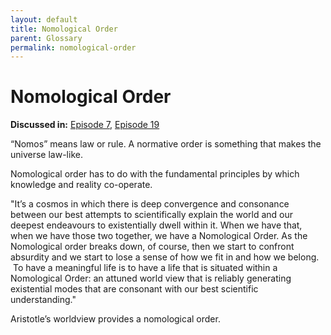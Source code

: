 ```yaml
---
layout: default
title: Nomological Order
parent: Glossary
permalink: nomological-order
---
```


# Nomological Order

**Discussed in:** [Episode 7](/episodes/7), [Episode 19](/episodes/19)

“Nomos” means law or rule. A normative order is something that makes the universe law-like. 

Nomological order has to do with the fundamental principles by which knowledge and reality co-operate. 

"It’s a cosmos in which there is deep convergence and consonance between our best attempts to scientifically explain the world and our deepest endeavours to existentially dwell within it. When we have that, when we have those two together, we have a Nomological Order. As the Nomological order breaks down, of course, then we start to confront absurdity and we start to lose a sense of how we fit in and how we belong.  To have a meaningful life is to have a life that is situated within a Nomological Order: an attuned world view that is reliably generating existential modes that are consonant with our best scientific understanding."

Aristotle’s worldview provides a nomological order. 

 
